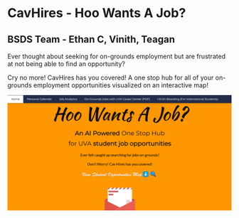 # CavHires - Hoo Wants A Job?

## BSDS Team - Ethan C, Vinith, Teagan 

Ever thought about seeking for on-grounds employment but are frustrated at not being able to find an opportunity? 

Cry no more! CavHires has you covered! A one stop hub for all of your on-grounds employment opportunities visualized on an interactive map!

<img src="html_files/html_data/New_page.png" alt='Demo Page' />
